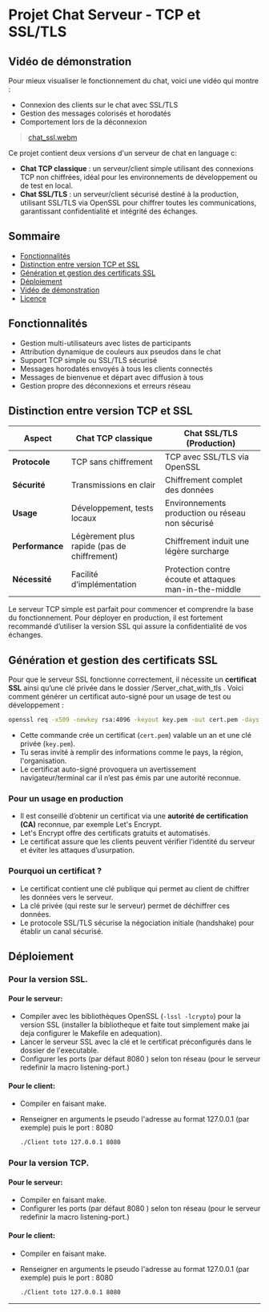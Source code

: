 # Projet Chat Serveur - TCP et SSL/TLS

## Vidéo de démonstration

Pour mieux visualiser le fonctionnement du chat, voici une vidéo qui montre :

- Connexion des clients sur le chat avec SSL/TLS  
- Gestion des messages colorisés et horodatés  
- Comportement lors de la déconnexion  

> [chat_ssl.webm](https://github.com/user-attachments/assets/fef7f8ab-40e2-4a18-9e46-e6a01dc6f9d8)

Ce projet contient deux versions d'un serveur de chat en language c:

- **Chat TCP classique** : un serveur/client simple utilisant des connexions TCP non chiffrées, idéal pour les environnements de développement ou de test en local.
- **Chat SSL/TLS** : un serveur/client sécurisé destiné à la production, utilisant SSL/TLS via OpenSSL pour chiffrer toutes les communications, garantissant confidentialité et intégrité des échanges.

## Sommaire

- [Fonctionnalités](#fonctionnalités)  
- [Distinction entre version TCP et SSL](#distinction-entre-version-tcp-et-ssl)  
- [Génération et gestion des certificats SSL](#génération-et-gestion-des-certificats-ssl)  
- [Déploiement](#déploiement)  
- [Vidéo de démonstration](#vidéo-de-démonstration)  
- [Licence](#licence)

## Fonctionnalités

- Gestion multi-utilisateurs avec listes de participants  
- Attribution dynamique de couleurs aux pseudos dans le chat  
- Support TCP simple ou SSL/TLS sécurisé  
- Messages horodatés envoyés à tous les clients connectés  
- Messages de bienvenue et départ avec diffusion à tous  
- Gestion propre des déconnexions et erreurs réseau  

## Distinction entre version TCP et SSL

| Aspect            | Chat TCP classique            | Chat SSL/TLS (Production)             |
|-------------------|------------------------------|--------------------------------------|
| **Protocole**     | TCP sans chiffrement          | TCP avec SSL/TLS via OpenSSL         |
| **Sécurité**      | Transmissions en clair        | Chiffrement complet des données      |
| **Usage**         | Développement, tests locaux  | Environnements production ou réseau non sécurisé |
| **Performance**   | Légèrement plus rapide (pas de chiffrement) | Chiffrement induit une légère surcharge |
| **Nécessité**     | Facilité d’implémentation     | Protection contre écoute et attaques man-in-the-middle |

Le serveur TCP simple est parfait pour commencer et comprendre la base du fonctionnement. Pour déployer en production, il est fortement recommandé d’utiliser la version SSL qui assure la confidentialité de vos échanges.

## Génération et gestion des certificats SSL

Pour que le serveur SSL fonctionne correctement, il nécessite un **certificat SSL** ainsi qu’une clé privée dans le dossier /Server_chat_with_tls . Voici comment générer un certificat auto-signé pour un usage de test ou développement :

```bash
openssl req -x509 -newkey rsa:4096 -keyout key.pem -out cert.pem -days 365 -nodes

```
- Cette commande crée un certificat (`cert.pem`) valable un an et une clé privée (`key.pem`).
- Tu seras invité à remplir des informations comme le pays, la région, l'organisation.
- Le certificat auto-signé provoquera un avertissement navigateur/terminal car il n’est pas émis par une autorité reconnue.

### Pour un usage en production

- Il est conseillé d’obtenir un certificat via une **autorité de certification (CA)** reconnue, par exemple Let's Encrypt.
- Let's Encrypt offre des certificats gratuits et automatisés.
- Le certificat assure que les clients peuvent vérifier l’identité du serveur et éviter les attaques d’usurpation.

### Pourquoi un certificat ?

- Le certificat contient une clé publique qui permet au client de chiffrer les données vers le serveur.
- La clé privée (qui reste sur le serveur) permet de déchiffrer ces données.
- Le protocole SSL/TLS sécurise la négociation initiale (handshake) pour établir un canal sécurisé.

## Déploiement

### Pour la version SSL. 

#### Pour le serveur:
- Compiler avec les bibliothèques OpenSSL (`-lssl -lcrypto`) pour la version SSL (installer la bibliotheque et faite tout simplement make jai deja configurer le Makefile en adequation).  
- Lancer le serveur SSL avec la clé et le certificat préconfigurés dans le dossier de l'executable.  
- Configurer les ports (par défaut 8080 ) selon ton réseau (pour le serveur redefinir la macro listening-port.)
  
#### Pour le client:
- Compiler en faisant make.
- Renseigner en arguments le pseudo l'adresse au format 127.0.0.1 (par exemple) puis le port : 8080
  
  ``` bash
  ./Client toto 127.0.0.1 8080
  ```
  
### Pour la version TCP.  

#### Pour le serveur:
- Compiler en faisant make.
- Configurer les ports (par défaut 8080 ) selon ton réseau (pour le serveur redefinir la macro listening-port.)
#### Pour le client:
- Compiler en faisant make.
- Renseigner en arguments le pseudo l'adresse au format 127.0.0.1 (par exemple) puis le port : 8080
  
  ``` bash
  ./Client toto 127.0.0.1 8080
  ```

--- 
